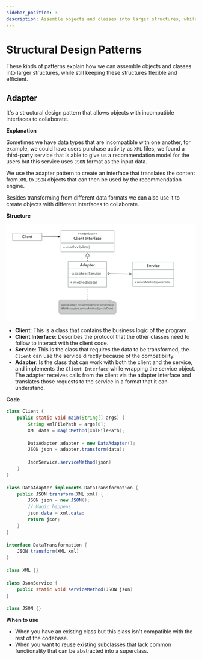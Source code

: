 ```yaml
---
sidebar_position: 3
description: Assemble objects and classes into larger structures, while still keeping these structures flexible and efficient
---
```


# Structural Design Patterns

These kinds of patterns explain how we can assemble objects and classes into
larger structures, while still keeping these structures flexible and efficient.

## Adapter

It's a structural design pattern that allows objects with incompatible
interfaces to collaborate.

**Explanation**

Sometimes we have data types that are incompatible with one another, for
example, we could have users purchase activity as `XML` files, we found a
third-party service that is able to give us a recommendation model for the
users but this service uses `JSON` format as the input data.

We use the adapter pattern to create an interface that translates the content
from `XML` to `JSON` objects that can then be used by the
recommendation engine.

Besides transforming from different data formats we can also use it to create
objects with different interfaces to collaborate.

**Structure**

![Adapter UML Diagram](./images/adapter.png)

- **Client**: This is a class that contains the business logic of the program.
- **Client Interface**: Describes the protocol that the other classes need to
  follow to interact with the client code.
- **Service**: This is the class that requires the data to be transformed,
  the `Client` can use the service directly because of the compatibility.
- **Adapter**: Is the class that can work with both the client and the service,
  and implements the `Client Interface` while wrapping the service object. The
  adapter receives calls from the client via the adapter interface and translates
  those requests to the service in a format that it can understand.

**Code**

```java
class Client {
	public static void main(String[] args) {
		String xmlFilePath = args[0];
		XML data = magicMethod(xmlFilePath);

		DataAdapter adapter = new DataAdapter();
		JSON json = adapter.transform(data);

		JsonService.serviceMethod(json)
	}
}

class DataAdapter implements DataTransformation {
	public JSON transform(XML xml) {
		JSON json = new JSON();
		// Magic happens
		json.data = xml.data;
		return json;
	}
}

interface DataTransformation {
	JSON transform(XML xml)
}

class XML {}

class JsonService {
	public static void serviceMethod(JSON json)
}

class JSON {}
```

**When to use**

- When you have an existing class but this class isn't compatible with the
  rest of the codebase.
- When you want to reuse existing subclasses that lack common functionality
  that can be abstracted into a superclass.
